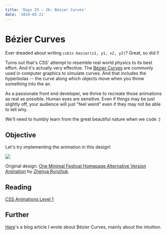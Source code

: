 ```yaml
---
title: 'Days 25 ~ 26: Bézier Curves'
date: '2019-03-21'
---
```


# Bézier Curves

Ever dreaded about writing `cubic-bezier(x1, y1, x2, y2)`?
Great, so did I!

Turns out that's CSS' attempt to resemble real world physics to its best effort.
And it's actually very effective.
The [Bézier Curves](https://en.wikipedia.org/wiki/B%C3%A9zier_curve) are commonly used in computer graphics to simulate curves.
And that includes the hyperbolas -- the curve along which objects move when you throw something into the air.

As a passionate front end developer, we thrive to recreate those animations as real as possible.
Human eyes are sensitive.
Even if things may be just slightly off, your audience will just "feel weird" even if they may not be able to tell why.

We'll need to humbly learn from the great beautiful nature when we code :)

## Objective

Let's try implementing the animation in this design!

![](https://cdn.dribbble.com/users/501822/screenshots/4941238/dribbble_1__1_.gif)

Original design: [One Minimal Festival Homepage Alternative Version Animation](https://dribbble.com/shots/4941238-One-Minimal-Festival-Homepage-Alternative-Version-Animation) by [Zhenya Rynzhuk](https://dribbble.com/Zhenya_Artem).

## Reading

[CSS Animations Level 1](https://www.w3.org/TR/css-animations-1/)

## Further

[Here](https://dev.to/wgao19/understanding-the-bzier-curves--59ep)'s a blog article I wrote about Bézier Curves, mainly about the intuition.

